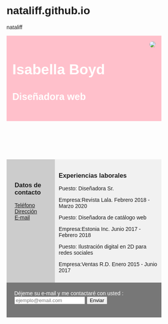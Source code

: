 # nataliff.github.io
nataliff
<!DOCTYPE html>
<html lang="es">
<head>
<title>CV</title>
<meta charset="utf-8">
<meta name="viewport" content="width=device-width, initial-scale=1">

<style>
* {
  box-sizing: border-box;
}

body {
  font-family: Arial, Helvetica, sans-serif;
}

/* Estilo del encabezado */
header {
  background-color: pink;
  padding: 15px;
  text-align: left;
  font-size: 25px;
  color: white;
}

/* Contenedor de flexboxes */
section {
  display: -webkit-flex;
  display: flex;
}

/* Estilo del menú de navegación */
nav {
  -webkit-flex: 1;
  -ms-flex: 1;
  flex: 1;
  background: #ccc;
  padding: 20px;
}

/* Estilo de la lista dentro del menú */
nav ul {
  list-style-type: none;
  padding: 1;
}

/* Estilo del contenido */
article {
  -webkit-flex: 3;
  -ms-flex: 3;
  flex: 3;
  background-color: #f1f1f1;
  padding: 10px;
}

/* Estilo del pie de página */
footer {
  background-color: #777;
  padding: 20px;
  text-align: start;
  color: white;
}

/* Responsive layout - Diseño responsivo hace que el menú y el contenido dentro de la sección se coloquen uno encima del otro en lugar de uno al lado del otro */
@media (max-width: 600px) {
  section {
    -webkit-flex-direction: column;
    flex-direction: column;
  }
}
</style>
</head>
<body>

<header>
  <img src="https://randomuser.me/api/portraits/women/12.jpg" ; style="float:right; border-radius: 100% ; alt= "Error en la carga de foto de perfil">
  <h2>Isabella Boyd</h2>
  <h4> Diseñadora web </h4>
  
  
</header>

<section>
  <nav>
    <ul>
      <h1>Datos de contacto</h1>
      <li><a href="#">Teléfono</a></li>
      <li><a href="#">Dirección</a></li>
      <li><a href="#">E-mail</a></li>
    </ul>
  </nav>
  
  <article>
    <h1>Experiencias laborales</h1>
    <p>Puesto: Diseñadora Sr.</p>
    <p>Empresa:Revista Lala. Febrero 2018 - Marzo 2020</p>
    <p>Puesto: Diseñadora de catálogo web</p>
    <p>Empresa:Estonia Inc. Junio 2017 - Febrero 2018</p>
    <p>Puesto: Ilustración digital en 2D para redes sociales</p>
    <p>Empresa:Ventas R.D.  Enero 2015 - Junio 2017</p>
  </article>
</section>

<footer>  
    <form method="get">
        <label>Déjeme su e-mail y me contactaré con usted : </label>
        <input type="text" placeholder="ejemplo@email.com"/>
        <input type="submit" value="Enviar">
    </form>
   
</footer>

</body>
</html>
